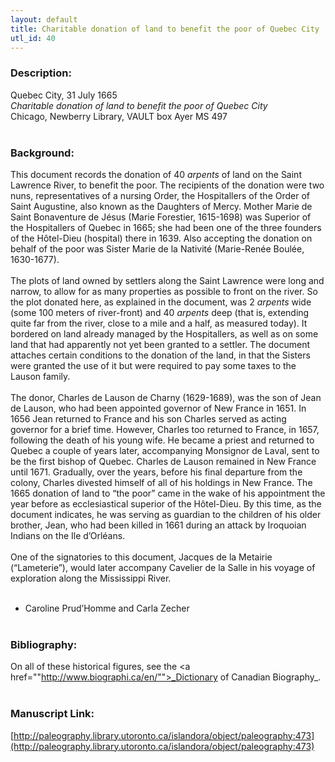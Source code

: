 ```yaml
---
layout: default
title: Charitable donation of land to benefit the poor of Quebec City
utl_id: 40
---
```


### Description:

Quebec City, 31 July 1665<br>
_Charitable donation of land to benefit the poor of Quebec City_<br>
Chicago, Newberry Library, VAULT box Ayer MS 497<br>
 <br>


### Background:

This document records the donation of 40 _arpents_ of land on the Saint Lawrence River, to benefit the poor. The recipients of the donation were two nuns, representatives of a nursing Order, the Hospitallers of the Order of Saint Augustine, also known as the Daughters of Mercy. Mother Marie de Saint Bonaventure de Jésus (Marie Forestier, 1615-1698) was Superior of the Hospitallers of Quebec in 1665; she had been one of the three founders of the Hôtel-Dieu (hospital) there in 1639. Also accepting the donation on behalf of the poor was Sister Marie de la Nativité (Marie-Renée Boulée, 1630-1677).<br><br>
The plots of land owned by settlers along the Saint Lawrence were long and narrow, to allow for as many properties as possible to front on the river. So the plot donated here, as explained in the document, was 2 _arpents_ wide (some 100 meters of river-front) and 40 _arpents_ deep (that is, extending quite far from the river, close to a mile and a half, as measured today). It bordered on land already managed by the Hospitallers, as well as on some land that had apparently not yet been granted to a settler. The document attaches certain conditions to the donation of the land, in that the Sisters were granted the use of it but were required to pay some taxes to the Lauson family.<br><br>
The donor, Charles de Lauson de Charny (1629-1689), was the son of Jean de Lauson, who had been appointed governor of New France in 1651. In 1656 Jean returned to France and his son Charles served as acting governor for a brief time. However, Charles too returned to France, in 1657, following the death of his young wife. He became a priest and returned to Quebec a couple of years later, accompanying Monsignor de Laval, sent to be the first bishop of Quebec. Charles de Lauson remained in New France until 1671. Gradually, over the years, before his final departure from the colony, Charles divested himself of all of his holdings in New France. The 1665 donation of land to “the poor” came in the wake of his appointment the year before as ecclesiastical superior of the Hôtel-Dieu. By this time, as the document indicates, he was serving as guardian to the children of his older brother, Jean, who had been killed in 1661 during an attack by Iroquoian Indians on the Ile d’Orléans.<br><br>
One of the signatories to this document, Jacques de la Metairie (“Lameterie”), would later accompany Cavelier de la Salle in his voyage of exploration along the Mississippi River.<br><br>
- Caroline Prud’Homme and Carla Zecher<br>
 <br>


### Bibliography:

On all of these historical figures, see the <a href=""http://www.biographi.ca/en/"">_Dictionary of Canadian Biography_</a>.<br>
 <br>


### Manuscript Link:

[http://paleography.library.utoronto.ca/islandora/object/paleography:473](http://paleography.library.utoronto.ca/islandora/object/paleography:473)
